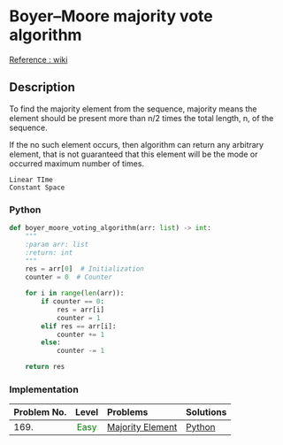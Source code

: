 # Boyer–Moore majority vote algorithm
[Reference : wiki](https://en.wikipedia.org/wiki/Boyer%E2%80%93Moore_majority_vote_algorithm)

## Description 
To find the majority element from the sequence, majority means the element should be present more than n/2
times the total length, n,  of the sequence.

If the no such element occurs, then algorithm can return any arbitrary element, that is not guaranteed that this element
will be the mode or occurred maximum number of times.

```text
Linear TIme
Constant Space
```

### Python
```python
def boyer_moore_voting_algorithm(arr: list) -> int:
    """
    :param arr: list
    :return: int
    """
    res = arr[0]  # Initialization
    counter = 0  # Counter

    for i in range(len(arr)):
        if counter == 0:
            res = arr[i]
            counter = 1
        elif res == arr[i]:
            counter += 1
        else:
            counter -= 1

    return res
```

### Implementation
| Problem No. | Level | Problems | Solutions |
| :--- | :---: | :--- | :---|
| 169. | <span style="color:green">Easy</span> | [Majority Element](https://leetcode.com/problems/majority-element/) | [Python](https://github.com/ramanaditya/data-structure-and-algorithms/blob/main/leetcode/array/majority-element.py) |